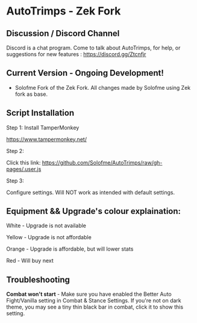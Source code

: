 # AutoTrimps - Zek Fork

## Discussion / Discord Channel
Discord is a chat program. Come to talk about AutoTrimps, for help, or suggestions for new features : https://discord.gg/Ztcnfjr

## Current Version - Ongoing Development!
- Solofme Fork of the Zek Fork. All changes made by Solofme using Zek fork as base.

## Script Installation

Step 1: Install TamperMonkey

https://www.tampermonkey.net/

Step 2: 

Click this link: https://github.com/Solofme/AutoTrimps/raw/gh-pages/.user.js

Step 3: 

Configure settings. Will NOT work as intended with default settings. 

## Equipment && Upgrade's colour explaination:

White - Upgrade is not available

Yellow - Upgrade is not affordable

Orange - Upgrade is affordable, but will lower stats

Red - Will buy next

## Troubleshooting

**Combat won't start** - Make sure you have enabled the Better Auto Fight/Vanilla setting in Combat & Stance Settings. If you're not on dark theme, you may see a tiny thin black bar in combat, click it to show this setting.
